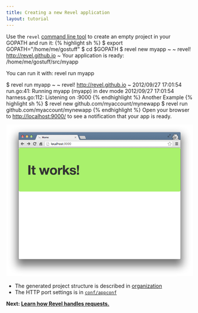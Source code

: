 ```yaml
---
title: Creating a new Revel application
layout: tutorial
---
```


Use the `revel` [command line tool](../manual/tool.html) to create an empty project in your GOPATH and run it:
{% highlight sh %}
$ export GOPATH="/home/me/gostuff"
$ cd $GOPATH
$ revel new myapp
~
~ revel! http://revel.github.io
~
Your application is ready:
    /home/me/gostuff/src/myapp

You can run it with:
    revel run myapp

$ revel run myapp
~
~ revel! http://revel.github.io
~
2012/09/27 17:01:54 run.go:41: Running myapp (myapp) in dev mode
2012/09/27 17:01:54 harness.go:112: Listening on :9000
{% endhighlight %}
Another Example
{% highlight sh %}
$ revel new github.com/myaccount/mynewapp
$ revel run github.com/myaccount/mynewapp
{% endhighlight %}
Open your browser to [http://localhost:9000/](http://localhost:9000/) to see a notification that your app is ready.

![Your Application Is Ready](../img/YourApplicationIsReady.png)

- The generated project structure is described in [organization](../manual/organization.html)
- The HTTP port settings is in [`conf/appconf`](../manual/appconf.html#HTTP)

**Next: [Learn how Revel handles requests.](requestflow.html)**
